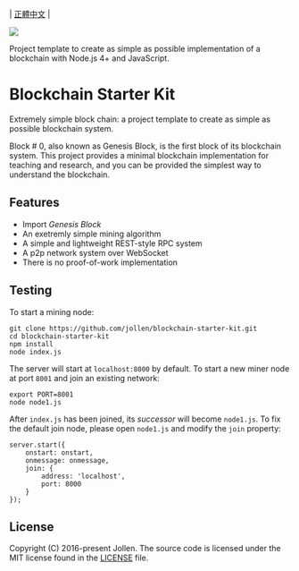| <a href="README_zh-TW.md">正體中文</a> |

<img src="http://block0.org/images/block0.org.jpg" />

Project template to create as simple as possible implementation of a blockchain with Node.js 4+ and JavaScript.

# Blockchain Starter Kit

Extremely simple block chain: a project template to create as simple as possible blockchain system.

Block # 0, also known as Genesis Block, is the first block of its blockchain system. This project provides a minimal blockchain implementation for teaching and research, and you can be provided the simplest way to understand the blockchain.

## Features

* Import _Genesis Block_
* An exetremly simple mining algorithm
* A simple and lightweight REST-style RPC system
* A p2p network system over WebSocket
* There is no proof-of-work implementation

## Testing

To start a mining node:

```
git clone https://github.com/jollen/blockchain-starter-kit.git
cd blockchain-starter-kit
npm install
node index.js
```

The server will start at ```localhost:8000``` by default. To start a new miner node at port ```8001``` and join an existing network:

```
export PORT=8001
node node1.js
```

After ```index.js``` has been joined, its _successor_ will become ```node1.js```. To fix the default join node, please open ```node1.js``` and modify the ```join``` property:

```
server.start({
    onstart: onstart,
	onmessage: onmessage,
	join: {
		address: 'localhost',
		port: 8000
	}
});
```

## License

Copyright (C) 2016-present Jollen. The source code is licensed under the MIT license found in the [LICENSE](LICENSE) file.
